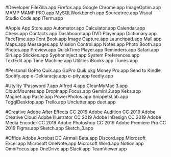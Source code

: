 #Developer
FileZilla.app
Firefox.app
Google Chrome.app
ImageOptim.app
MAMP
MAMP PRO.app
MySQLWorkbench.app
Sourcetree.app
Visual Studio Code.app
iTerm.app

#Apple
App Store.app
Automator.app
Calculator.app
Calendar.app
Chess.app
Contacts.app
Dashboard.app
DVD Player.app
Dictionary.app
FaceTime.app
Font Book.app
Image Capture.app
Launchpad.app
Mail.app
Maps.app
Messages.app
Mission Control.app
Notes.app
Photo Booth.app
Photos.app
Preview.app
QuickTime Player.app
Reminders.app
Safari.app
Siri.app
Stickies.app
SyphonInject.app
System Preferences.app
TextEdit.app
Time Machine.app
Utilities
iBooks.app
iTunes.app

#Personal
GoPro Quik.app
GoPro Quik.pkg
Money Pro.app
Send to Kindle
Spotify.app
e-Deklaracje.app
e-pity.app
feedly.app

#Utylity
1Password 7.app
Alfred 4.app
CleanMyMac 3.app
CloudMounter.app
Droplr.app
Focus.app
Gemini 2.app
Keka.app
Magnet.app
Paste.app
PowerPhotos.app
SnippetsLab.app
TogglDesktop.app
Trello.app
Unclutter.app
duet.app

#Creative
Adobe After Effects CC 2019
Adobe Audition CC 2019
Adobe Creative Cloud
Adobe Illustrator CC 2019
Adobe InDesign CC 2019
Adobe Media Encoder CC 2019
Adobe Photoshop CC 2019
Adobe Premiere Pro CC 2019
Figma.app
Sketch.app
Sketch_3.app

#Office
Adobe Acrobat DC
Airmail Beta.app
Discord.app
Microsoft Excel.app
Microsoft OneNote.app
Microsoft Word.app
Notion.app
OmniFocus.app
OneDrive.app
Slack.app
TeamViewer.app

